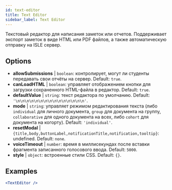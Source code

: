 ```yaml
---
id: text-editor
title: Text Editor
sidebar_label: Text Editor
---
```


Текстовый редактор для написания заметок или отчетов. Поддерживает экспорт заметок в виде HTML или PDF файлов, а также автоматическую отправку на ISLE сервер.

## Options

* __allowSubmissions__ | `boolean`: контролирует, могут ли студенты передавать свои отчёты на сервер. Default: `true`.
* __canLoadHTML__ | `boolean`: управляет отображением кнопки для загрузки сохраненного HTML-файла в редактор. Default: `true`.
* __defaultValue__ | `string`: текст редактора по умолчанию. Default: `'\n\n\n\n\n\n\n\n\n\n\n\n\n\n\n'`.
* __mode__ | `string`: управляет режимом редактирования текста (либо `individual` для личного документа, `group` для документа на группу, `collaborative` для одного документа на всех, либо `cohort` для документа на когорту). Default: `'individual'`.
* __resetModal__ | `{title,body,buttonLabel,notificationTitle,notification,tooltip}`: undefined. Default: `none`.
* __voiceTimeout__ | `number`: время в миллисекундах после вставки фрагмента записанного голосового ввода. Default: `5000`.
* __style__ | `object`: встроенные стили CSS. Default: `{}`.


## Examples

```jsx live
<TextEditor />
```


